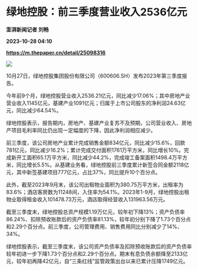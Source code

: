 # 绿地控股：前三季度营业收入2536亿元
**澎湃新闻记者 刘畅**

**2023-10-28 04:10**

**https://m.thepaper.cn/detail/25098316**

![](https://imagecloud.thepaper.cn/thepaper/image/276/26/520.jpg)

10月27日，绿地控股集团股份有限公司（600606.SH）发布2023年第三季度报告。

今年前9个月，绿地控股营业收入2536.21亿元，同比减少17.06%；其中房地产业营业收入1145亿元，基建产业1091亿元；归属于上市公司股东的净利润24.63亿元，同比减少64.54%。

绿地控股表示，报告期内，房地产、基建产业复苏不及预期，公司营业收入、房地产项目毛利率同比仍出现一定幅度的下降，因此净利润相应减少。

前三季度，该公司房地产业累计完成销售金额834亿元，同比减少15.6%，回款781亿元，同比减少16.2%；累计完成交付面积1761万平方米，同比增长10%。完成新开工面积65.1万平方米，同比减少44.2%，完成竣工备案面积1498.4万平方米，同比增长5.5%。从基建业务看，绿地控股前三季度累计新签合同金额2118亿元，其中新签基建项目777亿元，占比37%，同比提升10个百分点。

此外，截至2023年9月末，该公司出租物业面积为380.75万平方米，出租率为83.6%；酒店客房数为11248间，入住率为54.1%。2023年1-9月，绿地控股出租物业取得租金收入101478.73万元，酒店取得经营收入131963.56万元。

截至三季度末，绿地控股总资产规模1.19万亿元，较年初下降13%；资产负债率86.24%、扣除预收账款后的资产负债率81.13%，较年初分别下降了1.73个百分点和2.29个百分点。前三季度，公司管理费用、销售费用同比分别减少了14%、34%。

绿地控股表示，截至三季度末，该公司资产负债率及扣除预收账款后的资产负债率较年初进一步下降1.73个百分点和2.29个百分点。期末有息负债余额降至2133亿元，较年初再降42亿元，自“三条红线”监管政策出台以来已累计压降1749亿元。